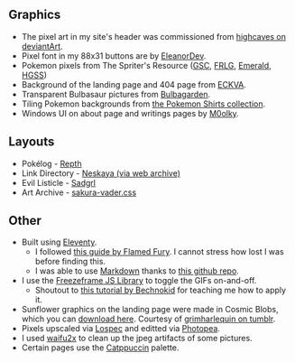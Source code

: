 ## Graphics
* The pixel art in my site's header was commissioned from [highcaves on deviantArt](https://www.deviantart.com/highcaves).
* Pixel font in my 88x31 buttons are by [EleanorDev](https://www.strawberrypunch.com/).
* Pokemon pixels from The Spriter's Resource \([GSC](https://www.spriters-resource.com/game_boy_gbc/pokemoncrystal/), [FRLG](https://www.spriters-resource.com/game_boy_advance/pokemonfireredleafgreen/), [Emerald](https://www.spriters-resource.com/game_boy_advance/pokemonemerald/), [HGSS](https://www.spriters-resource.com/ds_dsi/pokemonheartgoldsoulsilver/)\)
* Background of the landing page and 404 page from [ECKVA](http://eckva.net/).
* Transparent Bulbasaur pictures from [Bulbagarden](https://archives.bulbagarden.net/wiki/Category:Bulbasaur).
* Tiling Pokemon backgrounds from [the Pokemon Shirts collection](https://archives.bulbagarden.net/wiki/Category:Pok%C3%A9mon_Shirts).
* Windows UI on about page and writings pages by [M0olky](https://annyewca.wixsite.com/moolky/resources).

## Layouts
* Pok&eacute;log - [Repth](https://repth.neocities.org/openbook.html)
* Link Directory - [Neskaya (via web archive)](https://web.archive.org/web/20110811074759/http://neskaya.net/layouts/cloudedsky/)
* Evil Listicle - [Sadgrl](https://sadgrl.online/projects/layout-builder/)
* Art Archive - [sakura-vader.css](https://github.com/oxalorg/sakura)

## Other
* Built using [Eleventy](https://www.11ty.dev/).
    * I followed [this guide by Flamed Fury](https://flamedfury.com/guides/11ty-homepage-neocities/). I cannot stress how lost I was before finding this.
    * I was able to use [Markdown](https://www.npmjs.com/package/markdown-it) thanks to [this github repo](https://github.com/pdehaan/11ty-658).   
* I use the [Freezeframe JS Library](https://github.com/ctrl-freaks/freezeframe.js/tree/master/packages/freezeframe) to toggle the GIFs on-and-off.
    * Shoutout to [this tutorial by Bechnokid](https://bechnokid.neocities.org/resources/tut_freezeframe) for teaching me how to apply it.
* Sunflower graphics on the landing page were made in Cosmic Blobs, which you can [download here](https://www.mediafire.com/file/yupwablb3rs9l13/Cosmic_Blobs.rar/file). Courtesy of [grimharlequin on tumblr](https://grimharlequin.tumblr.com/).
* Pixels upscaled via [Lospec](https://lospec.com/pixel-art-scaler/) and editted via [Photopea](https://www.photopea.com/).
* I used [waifu2x](https://waifu2x.udp.jp/) to clean up the jpeg artifacts of some pictures.
* Certain pages use the [Catppuccin](https://github.com/catppuccin/catppuccin) palette.